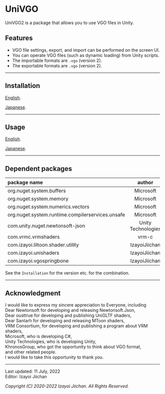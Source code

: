 # UniVGO

UniVGO2 is a package that allows you to use VGO files in Unity.

## Features

- VGO file settings, export, and import can be performed on the screen UI.
- You can operate VGO files (such as dynamic loading) from Unity scripts.
- The importable formats are `.vgo` (version 2).
- The exportable formats are `.vgo` (version 2).

___
## Installation

[English](https://github.com/izayoijiichan/VGO2/blob/main/Documentation~/UniVGO/Installation.md).

[Japanese](https://github.com/izayoijiichan/VGO2/blob/main/Documentation~/UniVGO/Installation.ja.md).

___
## Usage

[English](https://github.com/izayoijiichan/VGO2/blob/main/Documentation~/UniVGO/Usage.md).

[Japanese](https://github.com/izayoijiichan/VGO2/blob/main/Documentation~/UniVGO/Usage.ja.md).

___
## Dependent packages

|package name|author|repository|link|
|:---|:---:|:---:|:---:|
|org.nuget.system.buffers|Microsoft|NuGet|[link](https://www.nuget.org/packages/System.Buffers/)|
|org.nuget.system.memory|Microsoft|NuGet|[link](https://www.nuget.org/packages/System.Memory/)|
|org.nuget.system.numerics.vectors|Microsoft|NuGet|[link](https://www.nuget.org/packages/System.Numerics.Vectors/)|
|org.nuget.system.runtime.compilerservices.unsafe|Microsoft|NuGet|[link](https://www.nuget.org/packages/System.Runtime.CompilerServices.Unsafe/)|
|com.unity.nuget.newtonsoft-json|Unity Technologies|NuGet|[link](https://docs.unity3d.com/Packages/com.unity.nuget.newtonsoft-json@3.0)|
|com.vrmc.vrmshaders|vrm-c|GitHub|[link](https://github.com/vrm-c/UniVRM/tree/master/Assets/VRMShaders)|
|com.izayoi.liltoon.shader.utility|IzayoiJiichan|GitHub|[link](https://github.com/izayoijiichan/lilToonShaderUtility.git)|
|com.izayoi.unishaders|IzayoiJiichan|GitHub|[link](https://github.com/izayoijiichan/UniShaders.git)|
|com.izayoi.vgospringbone|IzayoiJiichan|GitHub|[link](https://github.com/izayoijiichan/VgoSpringBone.git)|

See the `Installation` for the version etc. for the combination.

___
## Acknowledgment

I would like to express my sincere appreciation to Everyone, including  
Dear Newtonsoft for developing and releasing Newtonsoft.Json,  
Dear ousttrue for developing and publishing UniGLTF shaders,  
Dear Santarh for developing and releasing MToon shaders,  
VRM Consortium, for developing and publishing a program about VRM shaders,  
Microsoft, who is developing C#,  
Unity Technologies, who is developing Unity,  
KhronosGroup, who got the opportunity to think about VGO format,  
and other related people.  
I would like to take this opportunity to thank you.

___
Last updated: 11 July, 2022  
Editor: Izayoi Jiichan

*Copyright (C) 2020-2022 Izayoi Jiichan. All Rights Reserved.*
